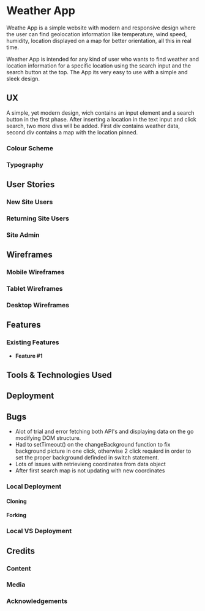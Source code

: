 # Weather App

Weathe App is a simple website with modern and responsive design where the user can find geolocation information like temperature, wind speed, humidity, location displayed on a map for better orientation, all this in real time.



Weather App is intended for any kind of user who wants to find weather and location information for a specific location using the search input and the search button at the top.
The App its very easy to use with a simple and sleek design.



## UX

A simple, yet modern design, wich contains an input element and a search button in the first phase.
After inserting a location in the text input and click search, two more divs will be added. First div contains weather data, second div contains a map with the location pinned.

### Colour Scheme


### Typography



## User Stories



### New Site Users


### Returning Site Users


### Site Admin

## Wireframes


### Mobile Wireframes


### Tablet Wireframes


### Desktop Wireframes

## Features

### Existing Features

- **Feature #1**



## Tools & Technologies Used



## Deployment


## Bugs

- Alot of trial and error fetching both API's and displaying data on the go modifying DOM structure.
- Had to setTimeout() on the changeBackground function to fix background picture in one click, otherwise 2 click requierd in order to set the proper background definded in switch statement.
- Lots of issues with retrievieng coordinates from data object
- After first search map is not updating with new coordinates



### Local Deployment



#### Cloning

#### Forking


### Local VS Deployment



## Credits


### Content


### Media

### Acknowledgements
